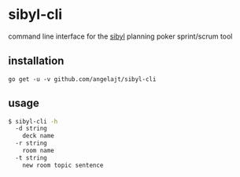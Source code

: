 # sibyl-cli
command line interface for the [sibyl](https://github.com/synacor/sibyl) planning poker sprint/scrum tool

## installation
`go get -u -v github.com/angelajt/sibyl-cli`

## usage
```bash
$ sibyl-cli -h
  -d string
    deck name
  -r string
    room name
  -t string
    new room topic sentence
```

